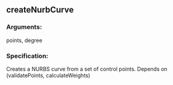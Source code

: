 ## createNurbCurve
### Arguments: 
points, degree
### Specification: 
Creates a NURBS curve from a set of control points. Depends on (validatePoints, calculateWeights)
